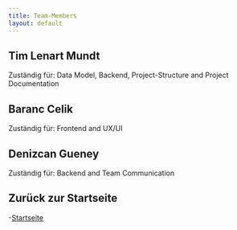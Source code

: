 ```yaml
---
title: Team-Members
layout: default 
---
```


## Tim Lenart Mundt 

Zuständig für: Data Model, Backend, Project-Structure and Project Documentation 

## Baranc Celik 

Zuständig für: Frontend and UX/UI 

## Denizcan Gueney 

Zuständig für: Backend and Team Communication

## Zurück zur Startseite 

-[Startseite](index.md)
